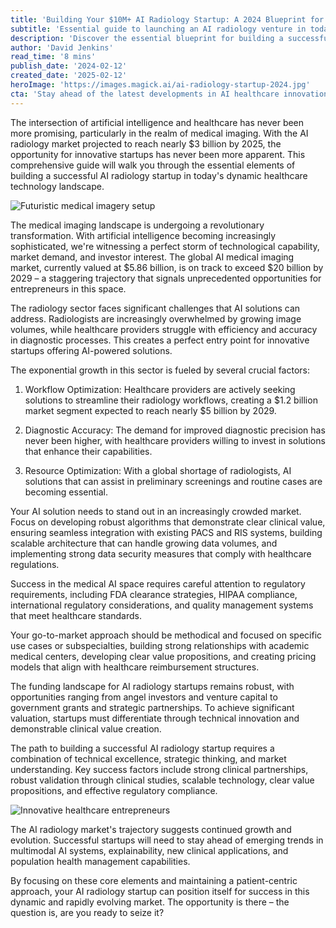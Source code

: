 ```yaml
---
title: 'Building Your $10M+ AI Radiology Startup: A 2024 Blueprint for Success'
subtitle: 'Essential guide to launching an AI radiology venture in today''s healthcare tech landscape'
description: 'Discover the essential blueprint for building a successful AI radiology startup in 2024. Learn about market opportunities, technical requirements, regulatory considerations, and funding strategies in this comprehensive guide to launching a venture in the rapidly growing healthcare AI sector.'
author: 'David Jenkins'
read_time: '8 mins'
publish_date: '2024-02-12'
created_date: '2025-02-12'
heroImage: 'https://images.magick.ai/ai-radiology-startup-2024.jpg'
cta: 'Stay ahead of the latest developments in AI healthcare innovation! Follow us on LinkedIn for regular updates on market trends, funding opportunities, and strategic insights for healthcare technology entrepreneurs.'
---
```


The intersection of artificial intelligence and healthcare has never been more promising, particularly in the realm of medical imaging. With the AI radiology market projected to reach nearly $3 billion by 2025, the opportunity for innovative startups has never been more apparent. This comprehensive guide will walk you through the essential elements of building a successful AI radiology startup in today's dynamic healthcare technology landscape.

![Futuristic medical imagery setup](https://i.magick.ai/PIXE/1739389278330_magick_img.webp)

The medical imaging landscape is undergoing a revolutionary transformation. With artificial intelligence becoming increasingly sophisticated, we're witnessing a perfect storm of technological capability, market demand, and investor interest. The global AI medical imaging market, currently valued at $5.86 billion, is on track to exceed $20 billion by 2029 – a staggering trajectory that signals unprecedented opportunities for entrepreneurs in this space.

The radiology sector faces significant challenges that AI solutions can address. Radiologists are increasingly overwhelmed by growing image volumes, while healthcare providers struggle with efficiency and accuracy in diagnostic processes. This creates a perfect entry point for innovative startups offering AI-powered solutions.

The exponential growth in this sector is fueled by several crucial factors:

1. Workflow Optimization: Healthcare providers are actively seeking solutions to streamline their radiology workflows, creating a $1.2 billion market segment expected to reach nearly $5 billion by 2029.

2. Diagnostic Accuracy: The demand for improved diagnostic precision has never been higher, with healthcare providers willing to invest in solutions that enhance their capabilities.

3. Resource Optimization: With a global shortage of radiologists, AI solutions that can assist in preliminary screenings and routine cases are becoming essential.

Your AI solution needs to stand out in an increasingly crowded market. Focus on developing robust algorithms that demonstrate clear clinical value, ensuring seamless integration with existing PACS and RIS systems, building scalable architecture that can handle growing data volumes, and implementing strong data security measures that comply with healthcare regulations.

Success in the medical AI space requires careful attention to regulatory requirements, including FDA clearance strategies, HIPAA compliance, international regulatory considerations, and quality management systems that meet healthcare standards.

Your go-to-market approach should be methodical and focused on specific use cases or subspecialties, building strong relationships with academic medical centers, developing clear value propositions, and creating pricing models that align with healthcare reimbursement structures.

The funding landscape for AI radiology startups remains robust, with opportunities ranging from angel investors and venture capital to government grants and strategic partnerships. To achieve significant valuation, startups must differentiate through technical innovation and demonstrable clinical value creation.

The path to building a successful AI radiology startup requires a combination of technical excellence, strategic thinking, and market understanding. Key success factors include strong clinical partnerships, robust validation through clinical studies, scalable technology, clear value propositions, and effective regulatory compliance.

![Innovative healthcare entrepreneurs](https://i.magick.ai/PIXE/1739389278334_magick_img.webp)

The AI radiology market's trajectory suggests continued growth and evolution. Successful startups will need to stay ahead of emerging trends in multimodal AI systems, explainability, new clinical applications, and population health management capabilities.

By focusing on these core elements and maintaining a patient-centric approach, your AI radiology startup can position itself for success in this dynamic and rapidly evolving market. The opportunity is there – the question is, are you ready to seize it?